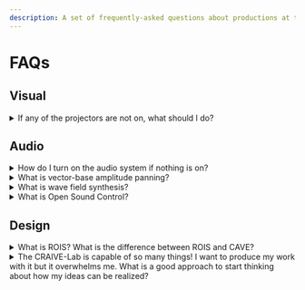 ```yaml
---
description: A set of frequently-asked questions about productions at the CRAIVE-Lab.
---
```


# FAQs

## Visual

<details>

<summary>If any of the projectors are not on, what should I do?</summary>

You can manually turn them on using remotes.

</details>

## Audio

<details>

<summary>How do I turn on the audio system if nothing is on?</summary>

Ideally, you should never worry about this, but in case it happens, here are the steps you should take in sequence to make sure the speakers are on:

* Check if the Opto-8 pre-amplifiers are on; if not, turn them on;
* Check if the Ferrofish control boxes are on; if not, turn them on;
* There are electrical switches behind the +X side of the visual display switches. The switches come in pairs. Turn on the switches one pair at a time.&#x20;

If hissy sounds come out of any of the speakers, turn everything above off in reverse order, and contact one of the [collaborators](contributing-to-the-craive-lab.md#researchers-at-the-craive-lab-and-rois-at-large).

</details>

<details>

<summary>What is vector-base amplitude panning?</summary>

Vector-base amplitude panning (VBAP) modulates the perceived loudness of spatially-positioned virtual sound sources based upon their distances to the listeners. Because it engages only limited amount of loudspeakers per virtual sound source, it is considered computationally efficient and is especially suited for real-time use. For this reason, it is also considered as the primary spatial audio rendering strategy at the CRAIVE-Lab. You can see it being used everywhere, from panoramic images to game-based applications.&#x20;

More useful information about VBAP can be found in [this textbook](https://link.springer.com/chapter/10.1007/978-3-030-17207-7\_3) (Zotter, 2019).

</details>

<details>

<summary>What is wave field synthesis?</summary>

Wave field synthesis (WFS) is one of the sound field rendering techniques that utilizes a physical boundary enclosed by a series of secondary sound sources (loudspeaker channels) to reconstruct sound fields based upon the spatial information of primary virtual sound sources, taking advantage of the Huygen-Fresnel principle. Although computationally more expensive than VBAP, it contributes to the enhancement of plausibility and congruency for the virtual environment immersed by the group occupants, and has extensive applications in spatial music compositions.

More useful information about WFS can be found in [this textbook](https://link.springer.com/book/10.1007/978-3-030-23033-3) (Ziemer, 2020).

</details>

<details>

<summary>What is Open Sound Control?</summary>



</details>

## Design

<details>

<summary>What is ROIS? What is the difference between ROIS and CAVE?</summary>

A room-oriented immersive system (ROIS) is a virtual reality system designed for in-person group interaction.&#x20;

</details>

<details>

<summary>The CRAIVE-Lab is capable of so many things! I want to produce my work with it but it overwhelms me. What is a good approach to start thinking about how my ideas can be realized?</summary>

You can start your design thinking based upon [a spatially-aware framework](https://www.sciencedirect.com/science/article/abs/pii/S000368702300114X?dgcid=author#preview-section-references) that we have created for ROIS (Huang et al., 2023).

Keep in mind, you do not have to utilize every single element. The framework is here to give you some clarity about how to best configure the spatial relationships that the CRAIVE-Lab produces in your production. Based upon the framework, your task is to decide what technologies to use within the CRAIVE-Lab, and what implementation strategies you adopt in your production to interface with them.

Also remember that this framework is not a be-all-end-all solution for your production, and it will evolve as more technologies are embedded into the CRAIVE-Lab and ROIS alike.

</details>
